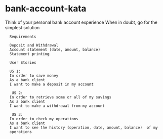 # bank-account-kata
Think of your personal bank account experience When in doubt, go for
      the simplest solution

      Requirements

      Deposit and Withdrawal
      Account statement (date, amount, balance)
      Statement printing

      User Stories

      US 1:
      In order to save money
      As a bank client
      I want to make a deposit in my account

       US 2:
      In order to retrieve some or all of my savings
      As a bank client
      I want to make a withdrawal from my account

       US 3:
      In order to check my operations
      As a bank client
      I want to see the history (operation, date, amount, balance)  of my
      operations
